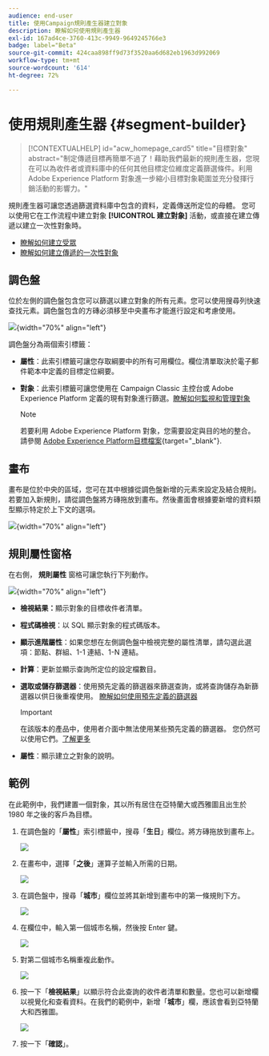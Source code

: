 ```yaml
---
audience: end-user
title: 使用Campaign規則產生器建立對象
description: 瞭解如何使用規則產生器
exl-id: 167ad4ce-3760-413c-9949-9649245766e3
badge: label="Beta"
source-git-commit: 424caa898ff9d73f3520aa6d682eb1963d992069
workflow-type: tm+mt
source-wordcount: '614'
ht-degree: 72%

---
```


# 使用規則產生器 {#segment-builder}

>[!CONTEXTUALHELP]
>id="acw_homepage_card5"
>title="目標對象"
>abstract="制定傳遞目標再簡單不過了！藉助我們最新的規則產生器，您現在可以為收件者或資料庫中的任何其他目標定位維度定義篩選條件。利用 Adobe Experience Platform 對象進一步縮小目標對象範圍並充分發揮行銷活動的影響力。"

規則產生器可讓您透過篩選資料庫中包含的資料，定義傳送所定位的母體。 您可以使用它在工作流程中建立對象 **[!UICONTROL 建立對象]** 活動，或直接在建立傳遞以建立一次性對象時。

* [瞭解如何建立受眾](create-audience.md)
* [瞭解如何建立傳遞的一次性對象](one-time-audience.md)

## 調色盤

位於左側的調色盤包含您可以篩選以建立對象的所有元素。您可以使用搜尋列快速查找元素。調色盤包含的方磚必須移至中央畫布才能進行設定和考慮使用。

![](assets/segment-builder2.png){width="70%" align="left"}

調色盤分為兩個索引標籤：

* **屬性**：此索引標籤可讓您存取綱要中的所有可用欄位。欄位清單取決於電子郵件範本中定義的目標定位綱要。

* **對象**：此索引標籤可讓您使用在 Campaign Classic 主控台或 Adobe Experience Platform 定義的現有對象進行篩選。[瞭解如何監視和管理對象](manage-audience.md)

  >[!NOTE]
  >
  >若要利用 Adobe Experience Platform 對象，您需要設定與目的地的整合。請參閱 [Adobe Experience Platform目標檔案](https://experienceleague.adobe.com/docs/experience-platform/destinations/home.html?lang=zh-Hant){target="_blank"}.

## 畫布

畫布是位於中央的區域，您可在其中根據從調色盤新增的元素來設定及結合規則。若要加入新規則，請從調色盤將方磚拖放到畫布。然後畫面會根據要新增的資料類型顯示特定於上下文的選項。

![](assets/segment-builder4.png){width="70%" align="left"}

## 規則屬性窗格

在右側， **規則屬性** 窗格可讓您執行下列動作。

![](assets/segment-builder5.png){width="70%" align="left"}

* **檢視結果：**&#x200B;顯示對象的目標收件者清單。
* **程式碼檢視**：以 SQL 顯示對象的程式碼版本。
* **顯示進階屬性**：如果您想在左側調色盤中檢視完整的屬性清單，請勾選此選項：節點、群組、1-1 連結、1-N 連結。
* **計算**：更新並顯示查詢所定位的設定檔數目。
* **選取或儲存篩選器**：使用預先定義的篩選器來篩選查詢，或將查詢儲存為新篩選器以供日後重複使用。 [瞭解如何使用預先定義的篩選器](../get-started/predefined-filters.md)

  >[!IMPORTANT]
  >
  >在該版本的產品中，使用者介面中無法使用某些預先定義的篩選器。 您仍然可以使用它們。[了解更多](../get-started/guardrails.md#predefined-filters-filters-guardrails-limitations)

* **屬性**：顯示建立之對象的說明。

## 範例

在此範例中，我們建置一個對象，其以所有居住在亞特蘭大或西雅圖且出生於 1980 年之後的客戶為目標。

1. 在調色盤的「**屬性**」索引標籤中，搜尋「**生日**」欄位。將方磚拖放到畫布上。

   ![](assets/segment-builder6.png)

1. 在畫布中，選擇「**之後**」運算子並輸入所需的日期。

   ![](assets/segment-builder7.png)

1. 在調色盤中，搜尋「**城市**」欄位並將其新增到畫布中的第一條規則下方。

   ![](assets/segment-builder8.png)

1. 在欄位中，輸入第一個城市名稱，然後按 Enter 鍵。

   ![](assets/segment-builder9.png)

1. 對第二個城市名稱重複此動作。

   ![](assets/segment-builder10.png)

1. 按一下「**檢視結果**」以顯示符合此查詢的收件者清單和數量。您也可以新增欄以視覺化和查看資料。在我們的範例中，新增「**城巿**」欄，應該會看到亞特蘭大和西雅圖。

   ![](assets/segment-builder11.png)

1. 按一下「**確認**」。

